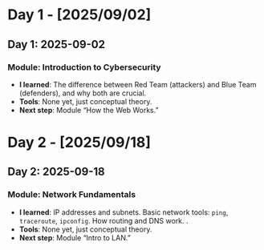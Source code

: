 # Day 1 - [2025/09/02]
## Day 1: 2025-09-02
### Module: Introduction to Cybersecurity
- **I learned**: The difference between Red Team (attackers) and Blue Team (defenders), and why both are crucial.
- **Tools**: None yet, just conceptual theory.
- **Next step**: Module “How the Web Works.”

# Day 2 - [2025/09/18]
## Day 2: 2025-09-18
### Module: Network Fundamentals
- **I learned**: IP addresses and subnets. Basic network tools: `ping`, `traceroute`, `ipconfig`. How routing and DNS work. .
- **Tools**: None yet, just conceptual theory.
- **Next step**: Module “Intro to LAN.”
